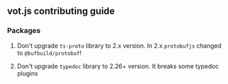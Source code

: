 ## vot.js contributing guide

### Packages

1. Don't upgrade `ts-proto` library to 2.x version. In 2.x `protobufjs` changed to `@bufbuild/protobuf`!

2. Don't upgrade `typedoc` library to 2.26+ version. It breaks some typedoc plugins
